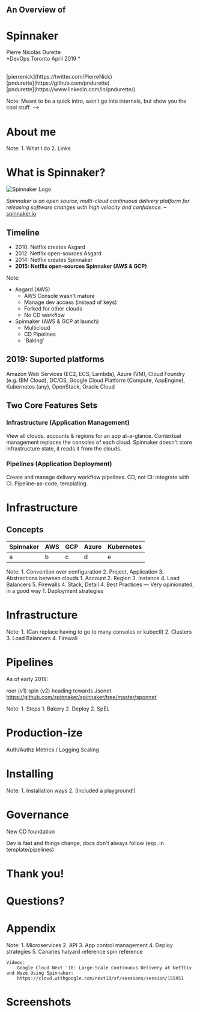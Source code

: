 ## An Overview of <!-- .element: style="margin-bottom: 0; padding-top: 0" -->  
# Spinnaker       <!-- .element: style="margin-top: -0.3em; padding-top: 0; color: #4699B1" -->  

Pierre Nicolas Durette<br/>*DevOps Toronto April 2019 *

<br/>
<i class="fab fa-twitter"></i> [pierrenick](https://twitter.com/PierreNick)<br/>
<i class="fab fa-github-alt"></i> [pndurette](https://github.com/pndurette)<br/>
<i class="fab fa-linkedin"></i> [pndurette](https://www.linkedin.com/in/pndurette/) 

Note:
Meant to be a quick intro, won’t go into internals, but show you the cool stuff. -->



# About me

Note:
	1. What I do
	2. Links



# What is Spinnaker?

![Spinnaker Logo](content/spinnaker.png "Spinnaker Logo") <!-- .element: class="plain" -->


*<i class="fas fa-quote-left"></i> Spinnaker is an open source, multi-cloud continuous delivery platform for releasing software changes with high velocity and confidence. <i class="fas fa-quote-right"></i>* – [spinnaker.io](https://www.spinnaker.io) 


## Timeline
- 2010: Netflix creates Asgard
- 2012: Netflix open-sources Asgard
- 2014: Netflix creates Spinnaker
- **2015: Netflix open-sources Spinnaker (AWS & GCP)**  <!-- .element: style="color: #4699B1" --> 

Note:
* Asgard (AWS)
  * AWS Console wasn't mature 
  * Manage dev access (instead of keys)
  * Forked for other clouds
  * No CD workflow
* Spinnaker (AWS & GCP at launch)
  * Multicloud
  * CD Pipelines
  * 'Baking'


## 2019: Suported platforms

<span class="fragment fade-in-then-semi-out">Amazon Web Services (EC2,</span>
<span class="fragment fade-in-then-semi-out">ECS,</span>
<span class="fragment fade-in-then-semi-out">Lambda), </span>
<span class="fragment fade-in-then-semi-out">Azure (VM), </span>
<span class="fragment fade-in-then-semi-out">Cloud Foundry </span>
<span class="fragment fade-in-then-semi-out">(e.g. IBM Cloud),</span>
<span class="fragment fade-in-then-semi-out">DC/OS,</span>
<span class="fragment fade-in-then-semi-out">Google Cloud Platform (Compute,</span>
<span class="fragment fade-in-then-semi-out">AppEngine), </span>
<span class="fragment fade-in-then-semi-out">Kubernetes (any),</span>
<span class="fragment fade-in-then-semi-out">OpenStack,</span>
<span class="fragment fade-in-then-semi-out">Oracle Cloud</span>


## Two Core Features Sets

### Infrastructure (Application Management)

<span class="fragment fade-in-then-semi-out">View all clouds, accounts & regions for an app at-a-glance. </span>
<span class="fragment fade-in-then-semi-out">Contextual management replaces the consoles of each cloud. </span>
<span class="fragment fade-in-then-semi-out">Spinnaker doesn't store infrastructure state, it reads it from the clouds. </span>

### Pipelines (Application Deployment)

<span class="fragment fade-in-then-semi-out">Create and manage delivery workflow pipelines. </span>
<span class="fragment fade-in-then-semi-out">CD, not CI: integrate with CI.  </span>
<span class="fragment fade-in-then-semi-out">Pipeline-as-code, templating. </span>



# Infrastructure


## Concepts

|Spinnaker|AWS|GCP|Azure|Kubernetes|
|--|--|--|--|--|
|a|b|c|d|e|

Note:
	1. Convention over configuration
	2. Project, Application
	3. Abstractions between clouds
		1. Account
		2. Region
		3. Instance
		4. Load Balancers
		5. Firewalls
	4. Stack, Detail
    	4. Best Practices — Very opinionated, in a good way
		1. Deployment strategies 




# Infrastructure

Note:
	1. (Can replace having to go to many consoles or kubectl)
	2. Clusters
	3. Load Balancers
	4. Firewall



# Pipelines

As of early 2019:

roer (v1)
spin (v2)
heading towards Jsonet 
https://github.com/spinnaker/spinnaker/tree/master/sponnet

Note:
	1. Steps
		1. Bakery
		2. Deploy
	2. SpEL



# Production-ize


Auth/Authz
Metrics / Logging
Scaling


# Installing



Note:
	1. Installation ways
	2. (Included a playground!)




# Governance

New CD foundation

Dev is fast and things change, docs don't always follow (esp. in template/pipelines)


# Thank you!
# Questions?


# Appendix

Note:
	1. Microservices
	2. API
	3. App control management
	4. Deploy strategies
	5. Canaries
    halyard reference
    spin reference

    Videos:
        Google Cloud Next '18: Large-Scale Continuous Delivery at Netflix and Waze Using Spinnaker:
        https://cloud.withgoogle.com/next18/sf/sessions/session/155951

# Screenshots